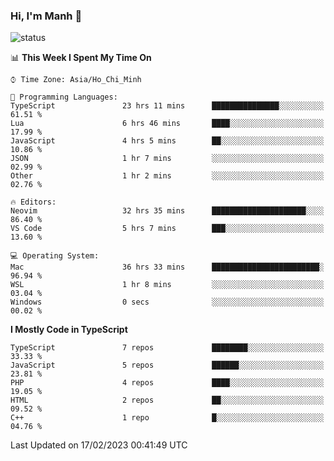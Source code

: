 ### Hi, I'm Manh 👋

![status](https://badge.stateful.com/manhhn01/status.svg)

<!--START_SECTION:waka-->
📊 **This Week I Spent My Time On** 

```text
⌚︎ Time Zone: Asia/Ho_Chi_Minh

💬 Programming Languages: 
TypeScript               23 hrs 11 mins      ███████████████░░░░░░░░░░   61.51 % 
Lua                      6 hrs 46 mins       ████░░░░░░░░░░░░░░░░░░░░░   17.99 % 
JavaScript               4 hrs 5 mins        ██░░░░░░░░░░░░░░░░░░░░░░░   10.86 % 
JSON                     1 hr 7 mins         ░░░░░░░░░░░░░░░░░░░░░░░░░   02.99 % 
Other                    1 hr 2 mins         ░░░░░░░░░░░░░░░░░░░░░░░░░   02.76 % 

🔥 Editors: 
Neovim                   32 hrs 35 mins      █████████████████████░░░░   86.40 % 
VS Code                  5 hrs 7 mins        ███░░░░░░░░░░░░░░░░░░░░░░   13.60 % 

💻 Operating System: 
Mac                      36 hrs 33 mins      ████████████████████████░   96.94 % 
WSL                      1 hr 8 mins         ░░░░░░░░░░░░░░░░░░░░░░░░░   03.04 % 
Windows                  0 secs              ░░░░░░░░░░░░░░░░░░░░░░░░░   00.02 % 

```

**I Mostly Code in TypeScript** 

```text
TypeScript               7 repos             ████████░░░░░░░░░░░░░░░░░   33.33 % 
JavaScript               5 repos             ██████░░░░░░░░░░░░░░░░░░░   23.81 % 
PHP                      4 repos             ████░░░░░░░░░░░░░░░░░░░░░   19.05 % 
HTML                     2 repos             ██░░░░░░░░░░░░░░░░░░░░░░░   09.52 % 
C++                      1 repo              █░░░░░░░░░░░░░░░░░░░░░░░░   04.76 % 

```



 Last Updated on 17/02/2023 00:41:49 UTC
<!--END_SECTION:waka-->
